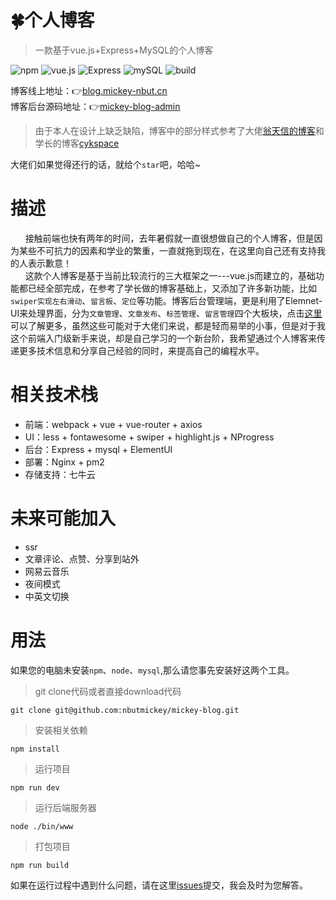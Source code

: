 # :four_leaf_clover:个人博客
> 一款基于vue.js+Express+MySQL的个人博客   

![npm](https://img.shields.io/badge/npm-v6.2.0-orange.svg) ![vue.js](https://img.shields.io/badge/vue.js-2.5.2-brightgreen.svg) ![Express](https://img.shields.io/badge/Express-4.16.0-blue.svg) ![mySQL](https://img.shields.io/badge/mysql-2.16.0-green.svg) ![build](https://img.shields.io/badge/build-passing-ff69b4.svg)  
   
博客线上地址：:point_right:[blog.mickey-nbut.cn](https://blog.mickey-nbut.cn/#/)   
博客后台源码地址：:point_right:[mickey-blog-admin](https://github.com/nbutmickey/mickey-blog-admin)   
> 由于本人在设计上缺乏缺陷，博客中的部分样式参考了大佬[翁天信的博客](https://blog.dandyweng.com/)和学长的博客[cykspace](https://github.com/chenyinkai/cykspace)    
   
大佬们如果觉得还行的话，就给个`star`吧，哈哈~
# 描述 
&nbsp;&nbsp;&nbsp;&nbsp;&nbsp;&nbsp;接触前端也快有两年的时间，去年暑假就一直很想做自己的个人博客，但是因为某些不可抗力的因素和学业的繁重，一直就拖到现在，在这里向自己还有支持我的人表示歉意！   
&nbsp;&nbsp;&nbsp;&nbsp;&nbsp;&nbsp;这款个人博客是基于当前比较流行的三大框架之一---vue.js而建立的，基础功能都已经全部完成，在参考了学长做的博客基础上，又添加了许多新功能，比如`swiper实现左右滑动`、`留言板`、`定位`等功能。博客后台管理端，更是利用了Elemnet-UI来处理界面，分为`文章管理`、`文章发布`、`标签管理`、`留言管理`四个大板块，点击[这里](https://github.com/nbutmickey/mickey-blog-admin)可以了解更多，虽然这些可能对于大佬们来说，都是轻而易举的小事，但是对于我这个前端入门级新手来说，却是自己学习的一个新台阶，我希望通过个人博客来传递更多技术信息和分享自己经验的同时，来提高自己的编程水平。
# 相关技术栈
* 前端：webpack + vue + vue-router + axios
* UI：less + fontawesome + swiper + highlight.js + NProgress
* 后台：Express + mysql + ElementUI
* 部署：Nginx + pm2
* 存储支持：七牛云
# 未来可能加入
* ssr
* 文章评论、点赞、分享到站外
* 网易云音乐
* 夜间模式
* 中英文切换
# 用法
如果您的电脑未安装`npm`、`node`、`mysql`,那么请您事先安装好这两个工具。
> git clone代码或者直接download代码
```
git clone git@github.com:nbutmickey/mickey-blog.git
```
> 安装相关依赖
```
npm install
```
> 运行项目
```
npm run dev
```
> 运行后端服务器
```
node ./bin/www
```
> 打包项目
```
npm run build
```
如果在运行过程中遇到什么问题，请在这里[issues](https://github.com/nbutmickey/mickey-blog/issues)提交，我会及时为您解答。
